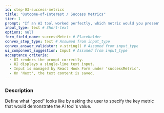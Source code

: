 ```yaml
---
id: step-03-success-metrics
title: "Outcome-of-Interest / Success Metrics"
tier: 1
prompt: "If an AI tool worked perfectly, which metric would you present to your CFO to prove its value?"
input_type: text # Short-text
options: null
form_field_name: successMetric # Placeholder
convex_step_type: text # Assumed from input_type
convex_answer_validator: v.string() # Assumed from input_type
ui_component_suggestion: Input # Assumed from input_type
acceptance_criteria:
  - UI renders the prompt correctly.
  - UI displays a single-line text input.
  - Input is managed by React Hook Form under 'successMetric'.
  - On 'Next', the text content is saved.
---
```


### Description

Define what "good" looks like by asking the user to specify the key metric that would demonstrate the AI tool's value. 